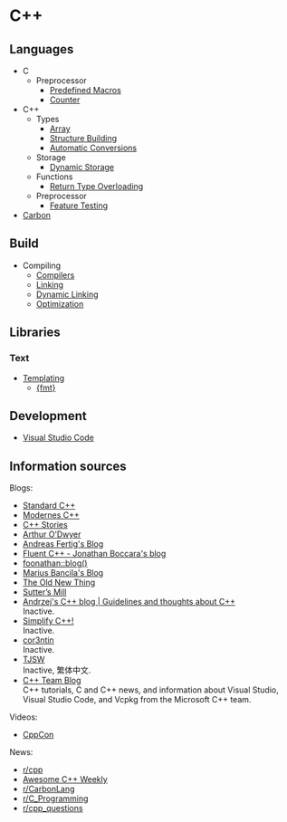 # C++
## Languages
- C
  - Preprocessor
    - [Predefined Macros](Languages/C/Preprocessor/Predefined%20Macros.md)
    - [Counter](Languages/C/Preprocessor/Counter.md)
- C++
  - Types
    - [Array](Languages/C++/Types/Array.md)
    - [Structure Building](Languages/C++/Types/Structure%20Building.md)
    - [Automatic Conversions](Languages/C++/Types/Automatic%20Conversions.md)
  - Storage
    - [Dynamic Storage](Languages/C++/Storage/Dynamic%20Storage.md)
  - Functions
    - [Return Type Overloading](Languages/C++/Functions/Return%20Type%20Overloading.md)
  - Preprocessor
    - [Feature Testing](Languages/C++/Preprocessor/Feature%20Testing.md)
- [Carbon](Languages/Carbon/README.md)

## Build
- Compiling
  - [Compilers](Build/Compiling/Compilers.md)
  - [Linking](Build/Compiling/Linking.md)
  - [Dynamic Linking](Build/Compiling/Dynamic%20Linking.md)
  - [Optimization](Build/Compiling/Optimization.md)

## Libraries
### Text
- [Templating](Libraries/Text/Templating/README.md)
  - [{fmt}](Libraries/Text/Templating/{fmt}.md)

## Development
- [Visual Studio Code](Development/Visual%20Studio%20Code.md)

## Information sources
Blogs:
- [Standard C++](https://isocpp.org/)
- [Modernes C++](http://www.modernescpp.com/)
- [C++ Stories](https://www.cppstories.com/)
- [Arthur O’Dwyer](https://quuxplusone.github.io/blog/)
- [Andreas Fertig's Blog](https://andreasfertig.blog/)
- [Fluent C++ - Jonathan Boccara's blog](https://www.fluentcpp.com/)
- [foonathan::​blog()](https://www.foonathan.net/)
- [Marius Bancila's Blog](https://mariusbancila.ro/blog/)
- [The Old New Thing](https://devblogs.microsoft.com/oldnewthing/)
- [Sutter’s Mill](https://herbsutter.com/)
- [Andrzej's C++ blog | Guidelines and thoughts about C++](https://akrzemi1.wordpress.com/)  
  Inactive.
- [Simplify C++!](https://arne-mertz.de/)  
  Inactive.
- [cor3ntin](https://cor3ntin.github.io/)  
  Inactive.
- [TJSW](https://tjsw.medium.com/)  
  Inactive, 繁体中文.
- [C++ Team Blog](https://devblogs.microsoft.com/cppblog/)  
  C++ tutorials, C and C++ news, and information about Visual Studio, Visual Studio Code, and Vcpkg from the Microsoft C++ team.

Videos:
- [CppCon](https://www.youtube.com/channel/UCMlGfpWw-RUdWX_JbLCukXg)

News:
- [r/cpp](https://www.reddit.com/r/cpp/)
- [Awesome C++ Weekly](https://cpp.libhunt.com/newsletter)
- [r/CarbonLang](https://www.reddit.com/r/CarbonLang/)
- [r/C_Programming](https://www.reddit.com/r/C_Programming/)
- [r/cpp_questions](https://www.reddit.com/r/cpp_questions/)